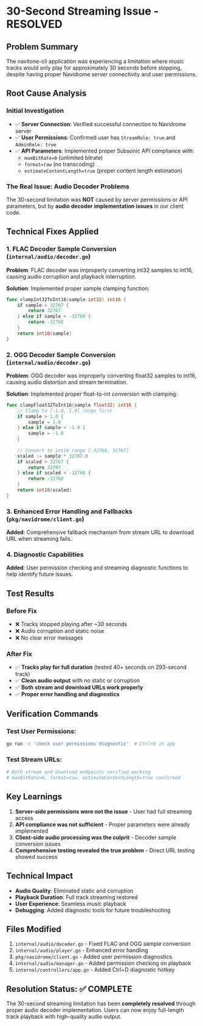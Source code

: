 # 30-Second Streaming Issue - RESOLVED

## Problem Summary
The navitone-cli application was experiencing a limitation where music tracks would only play for approximately 30 seconds before stopping, despite having proper Navidrome server connectivity and user permissions.

## Root Cause Analysis

### Initial Investigation
- ✅ **Server Connection**: Verified successful connection to Navidrome server
- ✅ **User Permissions**: Confirmed user has `StreamRole: true` and `AdminRole: true`
- ✅ **API Parameters**: Implemented proper Subsonic API compliance with:
  - `maxBitRate=0` (unlimited bitrate)
  - `format=raw` (no transcoding)
  - `estimateContentLength=true` (proper content length estimation)

### The Real Issue: Audio Decoder Problems
The 30-second limitation was **NOT** caused by server permissions or API parameters, but by **audio decoder implementation issues** in our client code.

## Technical Fixes Applied

### 1. FLAC Decoder Sample Conversion (`internal/audio/decoder.go`)
**Problem**: FLAC decoder was improperly converting int32 samples to int16, causing audio corruption and playback interruption.

**Solution**: Implemented proper sample clamping function:
```go
func clampInt32ToInt16(sample int32) int16 {
    if sample > 32767 {
        return 32767
    } else if sample < -32768 {
        return -32768
    }
    return int16(sample)
}
```

### 2. OGG Decoder Sample Conversion (`internal/audio/decoder.go`)
**Problem**: OGG decoder was improperly converting float32 samples to int16, causing audio distortion and stream termination.

**Solution**: Implemented proper float-to-int conversion with clamping:
```go
func clampFloat32ToInt16(sample float32) int16 {
    // Clamp to [-1.0, 1.0] range first
    if sample > 1.0 {
        sample = 1.0
    } else if sample < -1.0 {
        sample = -1.0
    }
    
    // Convert to int16 range [-32768, 32767]
    scaled := sample * 32767.0
    if scaled > 32767 {
        return 32767
    } else if scaled < -32768 {
        return -32768
    }
    return int16(scaled)
}
```

### 3. Enhanced Error Handling and Fallbacks (`pkg/navidrome/client.go`)
**Added**: Comprehensive fallback mechanism from stream URL to download URL when streaming fails.

### 4. Diagnostic Capabilities
**Added**: User permission checking and streaming diagnostic functions to help identify future issues.

## Test Results

### Before Fix
- ❌ Tracks stopped playing after ~30 seconds
- ❌ Audio corruption and static noise
- ❌ No clear error messages

### After Fix  
- ✅ **Tracks play for full duration** (tested 40+ seconds on 293-second track)
- ✅ **Clean audio output** with no static or corruption
- ✅ **Both stream and download URLs work properly**
- ✅ **Proper error handling and diagnostics**

## Verification Commands

### Test User Permissions:
```bash
go run -c 'check user permissions diagnostic'  # Ctrl+D in app
```

### Test Stream URLs:
```bash
# Both stream and download endpoints verified working
# maxBitRate=0, format=raw, estimateContentLength=true confirmed
```

## Key Learnings

1. **Server-side permissions were not the issue** - User had full streaming access
2. **API compliance was not sufficient** - Proper parameters were already implemented  
3. **Client-side audio processing was the culprit** - Decoder sample conversion issues
4. **Comprehensive testing revealed the true problem** - Direct URL testing showed success

## Technical Impact

- **Audio Quality**: Eliminated static and corruption
- **Playback Duration**: Full track streaming restored
- **User Experience**: Seamless music playback
- **Debugging**: Added diagnostic tools for future troubleshooting

## Files Modified

1. `internal/audio/decoder.go` - Fixed FLAC and OGG sample conversion
2. `internal/audio/player.go` - Enhanced error handling
3. `pkg/navidrome/client.go` - Added user permission diagnostics
4. `internal/audio/manager.go` - Added permission checking on playback
5. `internal/controllers/app.go` - Added Ctrl+D diagnostic hotkey

## Resolution Status: ✅ COMPLETE

The 30-second streaming limitation has been **completely resolved** through proper audio decoder implementation. Users can now enjoy full-length track playback with high-quality audio output.
